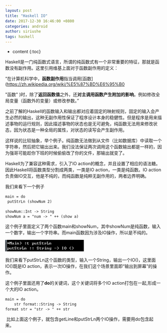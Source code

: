 ```yaml
---
layout: post
title: "Haskell IO"
date: 2017-12-30 16:46:00 +0800
categories: android
author: siriushe
tags: haskell
---
```


* content
{:toc}



Haskell是一门纯函数式语言，所谓的纯函数式有一个非常重要的特征，那就是函数没有副作用。这里引用维基上面对于函数副作用的定义：

“在计算机科学中，**函数副作用**指当调用[函数](https://zh.wikipedia.org/wiki/%E5%87%BD%E6%95%B0
<!--more-->
"函数" )时，除了**返回函数值**之外，还**对主调用函数产生附加的影响**。例如修改全局变量（函数外的变量）或修改参数。”

之前了解的Haskell的函数输入和输出都对应着固定的映射规则，固定的输入会产生必然的输出，这种无副作用性保证了程序设计本身的稳健性。但是程序是用来描述事物的运行规则，因此描述事物的状态也是无可避免，纯函数无法用来修改状态，因为状态是一种全局的属性，对状态的读写会产生副作用。

这样说的比较抽象，举个例子。纯函数无法做到从文件（比如数据库）中读取一个字符串，然后把它输出出来。我们没法保证两次调用这个函数输出都是一样的，因为强哥可能趁你下班的时候偷偷改了你的文件，那输出就变了。

Haskell为了兼容这种需求，引入了IO action的概念，并且设置了相应的语法糖。因此Haskell将函数类型分割成两类，一类是IO
action，一类是纯函数。IO action负责做IO交互，他是不纯的，而纯函数是纯粹无副作用的，两者边界明确。

我们来看下一个例子

    
    
    main = do  
     putStrLn (showNum 2)  
      
    showNum::Int -> String  
    showNum a = "num -> " ++ (show a)

这个例子里面定义了两个函数main和showNum，其中showNum是纯函数，输入一个数字，输出一个字符串。而main函数因为涉及IO操作，所以是不纯的。

![](/image/haskell_io/54a0d6939dc5c3bb7a5a3533d4be44271457ad35c5e79170e33c27122c59b7d0)

我们来看下putStrLn这个函数的类型，输入一个String，输出一个IO()，这里面IO()既是IO
action，表示一次IO操作，在我们这个场景里面即“输出到屏幕”的操作。

这个例子里面还用了**do**的关键词，这个关键词将多个IO action打包在一起,形成一个大的IO action。

    
    
    main = do
    	str format::String -> String
    format str = "str -> " ++ str

 比如上面这个例子，就包含getLine和putStrLn两个IO操作，需要用do包含起来。

